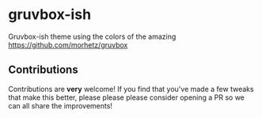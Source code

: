 # gruvbox-ish

Gruvbox-ish theme using the colors of the amazing https://github.com/morhetz/gruvbox

## Contributions

Contributions are **very** welcome! If you find that you've made a few tweaks that make this better, please please please consider opening a PR so we can all share the improvements!
